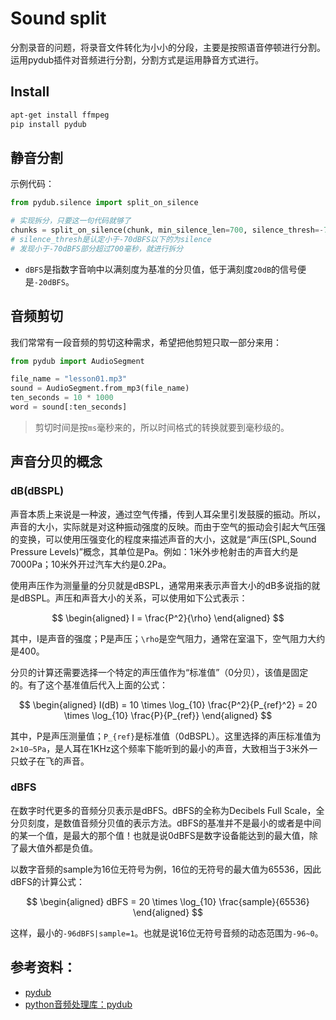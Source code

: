 # Sound split
分割录音的问题，将录音文件转化为小小的分段，主要是按照语音停顿进行分割。运用pydub插件对音频进行分割，分割方式是运用静音方式进行。

## Install
```bash
apt-get install ffmpeg
pip install pydub
```

## 静音分割
示例代码：
```python
from pydub.silence import split_on_silence

# 实现拆分，只要这一句代码就够了
chunks = split_on_silence(chunk, min_silence_len=700, silence_thresh=-70)
# silence_thresh是认定小于-70dBFS以下的为silence
# 发现小于-70dBFS部分超过700毫秒，就进行拆分
```

- `dBFS`是指数字音响中以满刻度为基准的分贝值，低于满刻度`20dB`的信号便是`-20dBFS`。

## 音频剪切
我们常常有一段音频的剪切这种需求，希望把他剪短只取一部分来用：
```python
from pydub import AudioSegment

file_name = "lesson01.mp3"
sound = AudioSegment.from_mp3(file_name)
ten_seconds = 10 * 1000
word = sound[:ten_seconds]
```

>剪切时间是按`ms`毫秒来的，所以时间格式的转换就要到毫秒级的。

## 声音分贝的概念

### dB(dBSPL)
声音本质上来说是一种波，通过空气传播，传到人耳朵里引发鼓膜的振动。所以，声音的大小，实际就是对这种振动强度的反映。而由于空气的振动会引起大气压强的变换，可以使用压强变化的程度来描述声音的大小，这就是“声压(SPL,Sound Pressure Levels)”概念，其单位是Pa。例如：1米外步枪射击的声音大约是7000Pa；10米外开过汽车大约是0.2Pa。

使用声压作为测量量的分贝就是dBSPL，通常用来表示声音大小的dB多说指的就是dBSPL。声压和声音大小的关系，可以使用如下公式表示：

$$
\begin{aligned}
I = \frac{P^2}{\rho}
\end{aligned}
$$

其中，I是声音的强度；P是声压；`\rho`是空气阻力，通常在室温下，空气阻力大约是400。

分贝的计算还需要选择一个特定的声压值作为“标准值”（0分贝），该值是固定的。有了这个基准值后代入上面的公式：

$$
\begin{aligned}
I(dB) = 10 \times \log_{10} \frac{P^2}{P_{ref}^2} = 20 \times \log_{10} \frac{P}{P_{ref}}
\end{aligned}
$$

其中，P是声压测量值；`P_{ref}`是标准值（0dBSPL）。这里选择的声压标准值为`2×10−5Pa`，是人耳在1KHz这个频率下能听到的最小的声音，大致相当于3米外一只蚊子在飞的声音。

### dBFS
在数字时代更多的音频分贝表示是dBFS。dBFS的全称为Decibels Full Scale，全分贝刻度，是数值音频分贝值的表示方法。dBFS的基准并不是最小的或者是中间的某一个值，是最大的那个值！也就是说0dBFS是数字设备能达到的最大值，除了最大值外都是负值。

以数字音频的sample为16位无符号为例，16位的无符号的最大值为65536，因此dBFS的计算公式：

$$
\begin{aligned}
dBFS = 20 \times \log_{10} \frac{sample}{65536}
\end{aligned}
$$

这样，最小的`-96dBFS|sample=1`。也就是说16位无符号音频的动态范围为`-96~0`。

## 参考资料：
- [pydub](https://github.com/jiaaro/pydub)
- [python音频处理库：pydub](http://appleu0.sinaapp.com/?p=588)